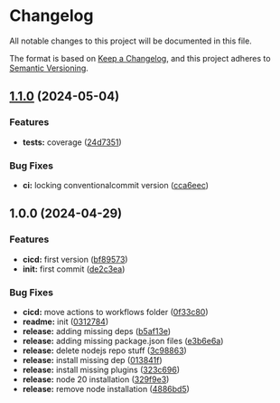 <!-- markdownlint-disable MD001 MD004 MD012 MD024 -->

  # Changelog

  All notable changes to this project will be documented in this file.

  The format is based on [Keep a Changelog](https://keepachangelog.com/en/1.0.0/), and this project adheres to [Semantic Versioning](https://semver.org/spec/v2.0.0.html).

## [1.1.0](https://github.com/itayB/backend/compare/1.0.0...1.1.0) (2024-05-04)


### Features

* **tests:** coverage ([24d7351](https://github.com/itayB/backend/commit/24d735148376b14ecbd09c3cbc9ed96fcd35bba5))


### Bug Fixes

* **ci:** locking conventionalcommit version ([cca6eec](https://github.com/itayB/backend/commit/cca6eec8e0e82ab9d985a7a2639056c1dfb9dee9))

## 1.0.0 (2024-04-29)


### Features

* **cicd:** first version ([bf89573](https://github.com/itayB/backend/commit/bf895733f827f1a92aa24c3174b1ff035489bb0f))
* **init:** first commit ([de2c3ea](https://github.com/itayB/backend/commit/de2c3ea9db3153ed33db6f8016d74574c2c82762))


### Bug Fixes

* **cicd:** move actions to workflows folder ([0f33c80](https://github.com/itayB/backend/commit/0f33c800c398c92c12f871f427f1765bce28f144))
* **readme:** init ([0312784](https://github.com/itayB/backend/commit/0312784b4daf19d1c3189c50dca5875d548238e9))
* **release:** adding missing deps ([b5af13e](https://github.com/itayB/backend/commit/b5af13e27f1d38166cb42e90c56b685c2a8eb009))
* **release:** adding missing package.json files ([e3b6e6a](https://github.com/itayB/backend/commit/e3b6e6ab795c587c991fd8e7e2ca331394a0ee3d))
* **release:** delete nodejs repo stuff ([3c98863](https://github.com/itayB/backend/commit/3c988631c930352862fc711bb4fb45a151441fc6))
* **release:** install missing dep ([013841f](https://github.com/itayB/backend/commit/013841fe18966b9af0d832766916a9c6ae9f148c))
* **release:** install missing plugins ([323c696](https://github.com/itayB/backend/commit/323c6968da0679e4f4e90fa7aeea765e960b2250))
* **release:** node 20 installation ([329f9e3](https://github.com/itayB/backend/commit/329f9e32119a681d34e2633d51e4e8640dec1758))
* **release:** remove node installation ([4886bd5](https://github.com/itayB/backend/commit/4886bd5737a7d0095b4e7019516c312347b4d8a9))
